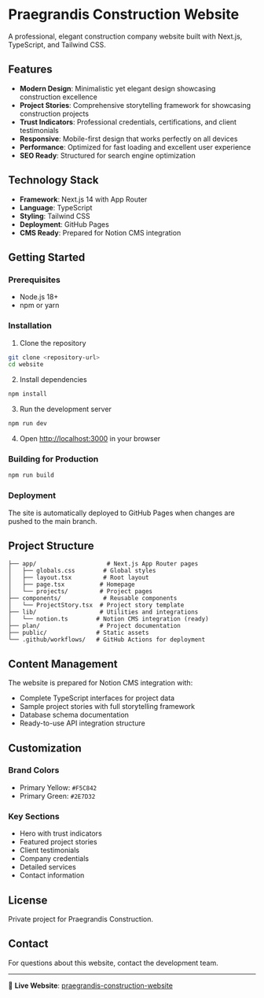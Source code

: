 # Praegrandis Construction Website

A professional, elegant construction company website built with Next.js, TypeScript, and Tailwind CSS.

## Features

- **Modern Design**: Minimalistic yet elegant design showcasing construction excellence
- **Project Stories**: Comprehensive storytelling framework for showcasing construction projects
- **Trust Indicators**: Professional credentials, certifications, and client testimonials
- **Responsive**: Mobile-first design that works perfectly on all devices
- **Performance**: Optimized for fast loading and excellent user experience
- **SEO Ready**: Structured for search engine optimization

## Technology Stack

- **Framework**: Next.js 14 with App Router
- **Language**: TypeScript
- **Styling**: Tailwind CSS
- **Deployment**: GitHub Pages
- **CMS Ready**: Prepared for Notion CMS integration

## Getting Started

### Prerequisites

- Node.js 18+ 
- npm or yarn

### Installation

1. Clone the repository
```bash
git clone <repository-url>
cd website
```

2. Install dependencies
```bash
npm install
```

3. Run the development server
```bash
npm run dev
```

4. Open [http://localhost:3000](http://localhost:3000) in your browser

### Building for Production

```bash
npm run build
```

### Deployment

The site is automatically deployed to GitHub Pages when changes are pushed to the main branch.

## Project Structure

```
├── app/                    # Next.js App Router pages
│   ├── globals.css        # Global styles
│   ├── layout.tsx         # Root layout
│   ├── page.tsx          # Homepage
│   └── projects/         # Project pages
├── components/            # Reusable components
│   └── ProjectStory.tsx  # Project story template
├── lib/                  # Utilities and integrations
│   └── notion.ts        # Notion CMS integration (ready)
├── plan/                 # Project documentation
├── public/              # Static assets
└── .github/workflows/   # GitHub Actions for deployment
```

## Content Management

The website is prepared for Notion CMS integration with:
- Complete TypeScript interfaces for project data
- Sample project stories with full storytelling framework
- Database schema documentation
- Ready-to-use API integration structure

## Customization

### Brand Colors
- Primary Yellow: `#F5C842`
- Primary Green: `#2E7D32`

### Key Sections
- Hero with trust indicators
- Featured project stories
- Client testimonials
- Company credentials
- Detailed services
- Contact information

## License

Private project for Praegrandis Construction.

## Contact

For questions about this website, contact the development team.

---

🚀 **Live Website**: [praegrandis-construction-website](https://enod.github.io/praegrandis-construction-website/)